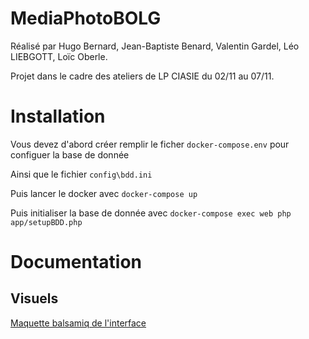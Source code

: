 # MediaPhotoBOLG
Réalisé par Hugo Bernard, Jean-Baptiste Benard, Valentin Gardel, Léo LIEBGOTT, Loïc Oberle.

Projet dans le cadre des ateliers de LP CIASIE du 02/11 au 07/11.

# Installation
Vous devez d'abord créer remplir le ficher `docker-compose.env` pour configuer la base de donnée

Ainsi que le fichier `config\bdd.ini`

Puis lancer le docker avec `docker-compose up`

Puis initialiser la base de donnée avec `docker-compose exec web php app/setupBDD.php`
# Documentation

## Visuels
[Maquette balsamiq de l'interface](https://balsamiq.cloud/sa41wzo/p7h277v)
